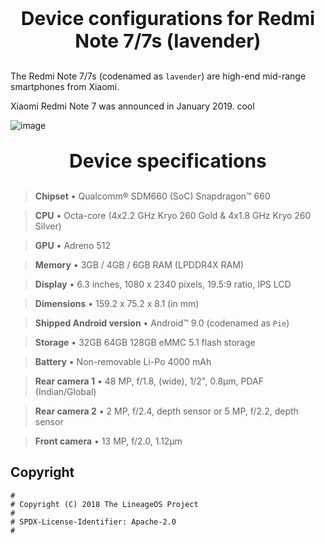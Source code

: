 <p align="center" style="font-size:30px"><b>Device configurations for Redmi Note 7/7s (lavender)</b></p>

The Redmi Note 7/7s (codenamed as ``lavender``) are high-end mid-range smartphones from Xiaomi.

Xiaomi Redmi Note 7 was announced in January 2019. cool

![image](https://raw.githubusercontent.com/FebriCahyaa/Png/main/devicetree.png)

<p align="center" style="font-size:30px"><b>Device specifications</b></p>

> **Chipset** • Qualcomm® SDM660 (SoC) Snapdragon™ 660 

> **CPU** • Octa-core (4x2.2 GHz Kryo 260 Gold & 4x1.8 GHz Kryo 260 Silver)

> **GPU** •	Adreno 512

> **Memory** • 3GB / 4GB / 6GB RAM (LPDDR4X RAM)

> **Display** • 6.3 inches, 1080 x 2340 pixels, 19.5:9 ratio, IPS LCD

> **Dimensions** • 159.2 x 75.2 x 8.1 (in mm)

> **Shipped Android version** •	Android™ 9.0 (codenamed as ``Pie``)

> **Storage** •	32GB 64GB 128GB eMMC 5.1 flash storage

> **Battery** •	Non-removable Li-Po 4000 mAh

> **Rear camera 1** • 48 MP, f/1.8, (wide), 1/2", 0.8µm, PDAF (Indian/Global) 

> **Rear camera 2** • 2 MP, f/2.4, depth sensor or 5 MP, f/2.2, depth sensor

> **Front camera** • 13 MP, f/2.0, 1.12µm

## Copyright

```
#
# Copyright (C) 2018 The LineageOS Project
#
# SPDX-License-Identifier: Apache-2.0
#